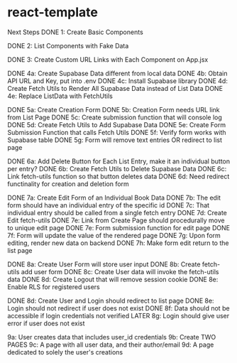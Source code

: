 # react-template
Next Steps
DONE 1: Create Basic Components

DONE 2: List Components with Fake Data

DONE 3: Create Custom URL Links with Each Component on App.jsx

DONE 4a: Create Supabase Data different from local data
DONE 4b: Obtain API URL and Key, put into .env
DONE 4c: Install Supabase library
DONE 4d: Create Fetch Utils to Render All Supabase Data instead of List Data
DONE 4e: Replace ListData with FetchUtils

DONE 5a: Create Creation Form
DONE 5b: Creation Form needs URL link from List Page
DONE 5c: Create submission function that will console log
DONE 5d: Create Fetch Utils to Add Supabase Data
DONE 5e: Create Form Submission Function that calls Fetch Utils
DONE 5f: Verify form works with Supabase table
DONE 5g: Form will remove text entries OR redirect to list page

DONE 6a: Add Delete Button for Each List Entry, make it an individual button per entry?
DONE 6b: Create Fetch Utils to Delete Supabase Data
DONE 6c: Link fetch-utils function so that button deletes data
DONE 6d: Need redirect functinality for creation and deletion form

DONE 7a: Create Edit Form of an Individual Book Data
DONE 7b: The edit form should have an individual entry of the specific id
DONE 7c: That individual entry should be called from a single fetch entry
DONE 7d: Create Edit fetch-utils
DONE 7e: Link from Create Page should procedurally move to unique edit page
DONE 7e: Form submission function for edit page
DONE 7f: Form will update the value of the rendered page
DONE 7g: Upon form editing, render new data on backend
DONE 7h: Make form edit return to the list page

DONE 8a: Create User Form will store user input
DONE 8b: Create fetch-utils add user form
DONE 8c: Create User data will invoke the fetch-utils data
DONE 8d: Create Logout that will remove session cookie
DONE 8e: Enable RLS for registered users

DONE 8d: Create User and Login should redirect to list page
DONE 8e: Login should not redirect if user does not exist
DONE 8f: Data should not be accessible if login credentials not verified
LATER 8g: Login should give user error if user does not exist

9a: User creates data that includes user_id credentials
9b: Create TWO PAGES
9c: A page with all user data, and their author/email
9d: A page dedicated to solely the user's creations